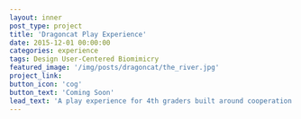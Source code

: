```yaml
---
layout: inner
post_type: project
title: 'Dragoncat Play Experience'
date: 2015-12-01 00:00:00
categories: experience
tags: Design User-Centered Biomimicry
featured_image: '/img/posts/dragoncat/the_river.jpg'
project_link:
button_icon: 'cog'
button_text: 'Coming Soon'
lead_text: 'A play experience for 4th graders built around cooperation and the elusive dragoncat creature.'
---
```

